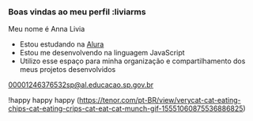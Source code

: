 ### Boas vindas ao meu perfil :liviarms

Meu nome é Anna Livia

- Estou estudando na [Alura](https://www.alura.com.br)
- Estou me desenvolvendo na linguagem JavaScript
- Utilizo esse espaço para minha organização e compartilhamento dos meus projetos desenvolvidos

00001246376532sp@al.educacao.sp.gov.br

!happy happy happy (https://tenor.com/pt-BR/view/verycat-cat-eating-chips-cat-eating-crips-cat-eat-cat-munch-gif-15551060875536886825)
